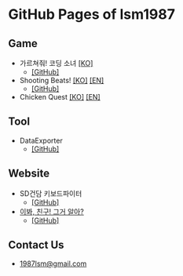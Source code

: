 GitHub Pages of lsm1987
===

## Game
* 가르쳐줘! 코딩 소녀 [[KO]](./codinggirls)
  * [[GitHub]](https://github.com/lsm1987/CodingGirls)
* Shooting Beats! [[KO]](./shootingbeats/index_ko) [[EN]](./shootingbeats)
  * [[GitHub]](https://github.com/lsm1987/ShootingBeats)
* Chicken Quest [[KO]](./chickenquest/index_ko) [[EN]](./chickenquest)

## Tool
* DataExporter
  * [[GitHub]](https://github.com/lsm1987/DataExporter)

## Website
* SD건담 키보드파이터
  * [[GitHub]](https://github.com/lsm1987/sd-gundam-keyboard-fighter)
* [이봐, 친구! 그거 알아?](./RandomGenerator/Lemon)
  * [[GitHub]](https://github.com/lsm1987/RandomGenerator)

## Contact Us
- 1987lsm@gmail.com